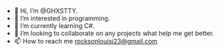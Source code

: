 - 👋 Hi, I’m @GHXSTTY.
- 👀 I’m interested in programming.
- 🌱 I’m currently learning C#.
- 💞️ I’m looking to collaborate on any projects what help me get better.
- 📫 How to reach me rocksonlouisj23@gmail.com

<!---
GHXSTTY/GHXSTTY is a ✨ special ✨ repository because its `README.md` (this file) appears on your GitHub profile.
You can click the Preview link to take a look at your changes.
--->
